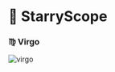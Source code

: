 # 🌌 StarryScope

### ♍️ Virgo
![virgo](https://github.com/user-attachments/assets/89350f4e-3f5b-4326-870d-ae586d291310)